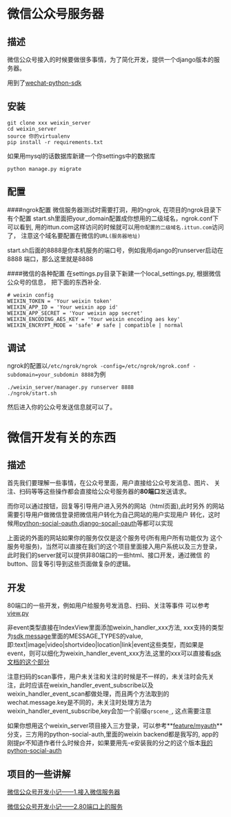 微信公众号服务器
===

描述
---

微信公众号接入的时候要做很多事情，为了简化开发，提供一个django版本的服务器。

用到了[wechat-python-sdk](https://github.com/wechat-python-sdk/wechat-python-sdk)

安装
---

    git clone xxx weixin_server
    cd weixin_server
    source 你的virtualenv
    pip install -r requirements.txt

如果用mysql的话数据库新建一个你settings中的数据库

    python manage.py migrate

配置
---
####ngrok配置
微信服务器测试时需要打洞，用的ngrok, 在项目的ngrok目录下有个配置
start.sh里面把your_domain配置成你想用的二级域名，ngrok.conf下可以看到,
用的ittun.com这样访问的时候就可以用`你配置的二级域名.ittun.com`访问了，
注意这个域名要配置在微信的`URL(服务器地址)`

start.sh后面的8888是你本机服务的端口号，例如我用django的runserver启动在8888
端口，那么这里就是8888

####微信的各种配置
在settings.py目录下新建一个local_settings.py, 根据微信公众号的信息，
把下面的东西补全.

    # weixin config
    WEIXIN_TOKEN = 'Your weixin token'
    WEIXIN_APP_ID = 'Your weixin app id'
    WEIXIN_APP_SECRET = 'Your weixin app secret'
    WEIXIN_ENCODING_AES_KEY = 'Your weixin encoding aes key'
    WEIXIN_ENCRYPT_MODE = 'safe' # safe | compatible | normal

调试
---
ngrok的配置以`/etc/ngrok/ngrok -config=/etc/ngrok/ngrok.conf -subdomain=your_subdomin 8888`为例

    ./weixin_server/manager.py runserver 8888
    ./ngrok/start.sh

然后进入你的公众号发送信息就可以了。


微信开发有关的东西
===

描述
---
首先我们要理解一些事情，在公众号里面，用户直接给公众号发消息、图片、
关注、扫码等等这些操作都会直接给公众号服务器的**80端口**发送请求。

而你可以通过按钮，回复等引导用户进入另外的网站（html页面),此时另外
的网站需要引导用户做微信登录把微信用户转化为自己网站的用户实现用户
转化，这时候用[python-social-oauth](https://github.com/omab/python-social-auth),[django-socail-oauth](https://github.com/omab/django-social-auth)等都可以实现

上面说的外面的网站如果你的服务仅仅是这个服务号(所有用户所有功能仅为
这个服务号服务)，当然可以直接在我们的这个项目里面接入用户系统以及三方登录，此时我们的server就可以提供非80端口的一些html、接口开发，通过微信
的button、回复等引导到这些页面做复杂的逻辑。

开发
---
80端口的一些开发，例如用户给服务号发消息、扫码、关注等事件
可以参考[view.py](https://github.com/duoduo369/weixin_server/blob/master/weixin_server/weixin_server/views.py)

非event类型直接在IndexView里面添加weixin_handler_xxx方法, xxx支持的类型为[sdk message](https://github.com/wechat-python-sdk/wechat-python-sdk/blob/master/wechat_sdk%2Fmessages.py)里面的MESSAGE_TYPES的value, 即:text|image|video|shortvideo|location|link|event这些类型，而如果是event，则可以细化为weixin_handler_event_xxx方法,这里的xxx可以直接看[sdk文档的这个部分](http://wechat-python-sdk.com/official/message/#_1)

注意扫码的scan事件，用户未关注和关注的时候是不一样的，未关注时会先关注，此时应该在weixin_handler_event_subscribe以及weixin_handler_event_scan都做处理，而且两个方法取到的wechat.message.key是不同的，未关注时处理方法为weixin_handler_event_subscribe,key会加一个前缀`qrscene_`, 这点需要注意

如果你想用这个weixin_server项目接入三方登录，可以参考**[feature/myauth](https://github.com/duoduo369/weixin_server/tree/feature/myauth)**分支，三方用的python-social-auth,里面的weixin backend都是我写的, app的刚提pr不知道作者什么时候合并，如果要用先-e安装我的分之的这个版本[我的python-social-auth](https://github.com/duoduo369/python-social-auth/tree/master_origin)

项目的一些讲解
---

[微信公众号开发小记——1.接入微信服务器](https://segmentfault.com/a/1190000004897252)

[微信公众号开发小记——2.80端口上的服务](https://segmentfault.com/a/1190000004947220)
